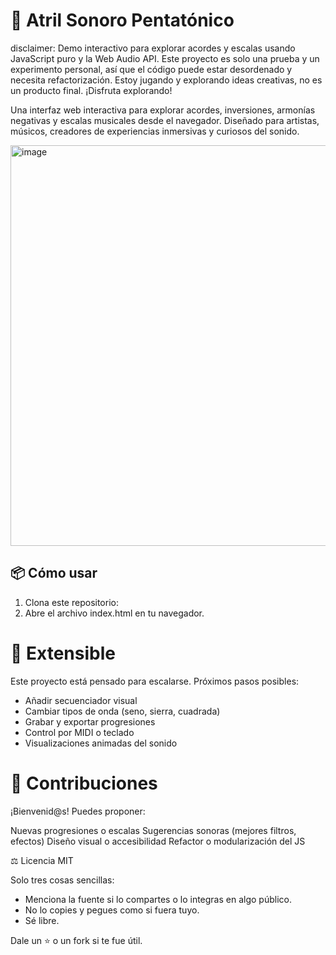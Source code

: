# 🎹 Atril Sonoro Pentatónico

disclaimer: Demo interactivo para explorar acordes y escalas usando JavaScript puro y la Web Audio API. Este proyecto es solo una prueba y un experimento personal, así que el código puede estar desordenado y necesita refactorización. Estoy jugando y explorando ideas creativas, no es un producto final. ¡Disfruta explorando!

Una interfaz web interactiva para explorar acordes, inversiones, armonías negativas y escalas musicales desde el navegador. Diseñado para artistas, músicos, creadores de experiencias inmersivas y curiosos del sonido.

<img width="641" alt="image" src="https://github.com/user-attachments/assets/cb67350b-fedc-4d9e-9d9a-763372779018" />

## 📦 Cómo usar

1. Clona este repositorio:
2. Abre el archivo index.html en tu navegador.

# 🧱 Extensible

Este proyecto está pensado para escalarse. Próximos pasos posibles:

- Añadir secuenciador visual
- Cambiar tipos de onda (seno, sierra, cuadrada)
- Grabar y exportar progresiones
- Control por MIDI o teclado
- Visualizaciones animadas del sonido

# 🤝 Contribuciones

¡Bienvenid@s! Puedes proponer:

Nuevas progresiones o escalas
Sugerencias sonoras (mejores filtros, efectos)
Diseño visual o accesibilidad
Refactor o modularización del JS

⚖️ Licencia MIT

Solo tres cosas sencillas:
- Menciona la fuente si lo compartes o lo integras en algo público.
- No lo copies y pegues como si fuera tuyo.
- Sé libre. 

Dale un ⭐ o un fork si te fue útil.
